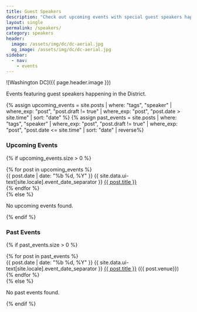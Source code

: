 ```yaml
---
title: Guest Speakers
description: "Check out upcoming events with special guest speakers happening in the DC, Maryland & Virginia greater metro area."
layout: single
permalink: /speakers/
category: speakers
header:
  image: /assets/img/dc/dc-aerial.jpg
  og_image: /assets/img/dc/dc-aerial.jpg
sidebar:
  - nav: 
    - events
---
```


![Washington DC]({{ page.header.image }})   

Events featuring guest speakers happening in the District. 

{% assign upcoming_events = site.posts | where: "tags", "speaker" | where_exp: "post", "post.draft != true" | where_exp: "post", "post.date > site.time" | sort: "date" %}
{% assign past_events = site.posts | where: "tags", "speaker" | where_exp: "post", "post.draft != true" | where_exp: "post", "post.date <= site.time" | sort: "date" | reverse%}

### Upcoming Events
{% if upcoming_events.size > 0 %}
  <div class="events-list">
    {% for post in upcoming_events %}
      <section class="event">
        {{ post.date | date: "%b %d, %Y" }} {{ site.data.ui-text[site.locale].event_date_separator }} <a href="{{ post.url }}">{{ post.title }}</a>
      </section>
    {% endfor %}
  </div>
{% else %}
  <p>No upcoming events found.</p>
{% endif %}

### Past Events
{% if past_events.size > 0 %}
  <div class="events-list">
    {% for post in past_events %}
      <section class="event">
        {{ post.date | date: "%b %d, %Y" }} {{ site.data.ui-text[site.locale].event_date_separator }} <a href="{{ post.url }}">{{ post.title }}</a> ({{ post.venue}})
      </section>
    {% endfor %}
  </div>
{% else %}
  <p>No past events found.</p>
{% endif %}